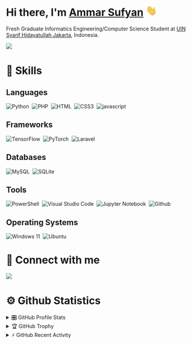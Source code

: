 # Hi there, I'm [Ammar Sufyan](https://ammarsufyan.github.io) <img src="https://github.com/ABSphreak/ABSphreak/blob/master/gifs/Hi.gif" width="30px" height="30px">

Fresh Graduate Informatics Engineering/Computer Science Student at [UIN Syarif Hidayatullah Jakarta](https://www.uinjkt.ac.id/), Indonesia. 

<div align="left">
  <img src="https://komarev.com/ghpvc/?username=ammarsufyan&style=for-the-badge&label=profile+views"> &nbsp;
</div>

# 📝 Skills

## Languages

![Python](https://img.shields.io/badge/python-3670A0?style=for-the-badge&logo=python&logoColor=ffdd54)&nbsp;
![PHP](https://img.shields.io/badge/php-767cae?style=for-the-badge&logo=php&logoColor=white)&nbsp;
![HTML](https://img.shields.io/badge/html-orange?style=for-the-badge&logo=html5&logoColor=white)&nbsp;
![CSS3](https://img.shields.io/badge/css-%231572B6.svg?style=for-the-badge&logo=css3&logoColor=white)&nbsp;
![javascript](https://img.shields.io/badge/javascript-yellow?style=for-the-badge&logo=javascript&logoColor=white)&nbsp;

## Frameworks

![TensorFlow](https://img.shields.io/badge/TensorFlow-%23FF6F00.svg?style=for-the-badge&logo=TensorFlow&logoColor=white)&nbsp;
![PyTorch](https://img.shields.io/badge/PyTorch-%23EE4C2C.svg?style=for-the-badge&logo=PyTorch&logoColor=white)&nbsp;
![Laravel](https://img.shields.io/badge/laravel-%23FF2D20.svg?style=for-the-badge&logo=laravel&logoColor=white)&nbsp;

## Databases

![MySQL](https://img.shields.io/badge/mysql-%2300f.svg?style=for-the-badge&logo=mysql&logoColor=white)&nbsp;
![SQLite](https://img.shields.io/badge/sqlite-%2307405e.svg?style=for-the-badge&logo=sqlite&logoColor=white)&nbsp;

## Tools

![PowerShell](https://img.shields.io/badge/PowerShell-%235391FE.svg?style=for-the-badge&logo=powershell&logoColor=white)&nbsp;
![Visual Studio Code](https://img.shields.io/badge/Visual%20Studio%20Code-0078d7.svg?style=for-the-badge&logo=visual-studio-code&logoColor=white)&nbsp;
![Jupyter Notebook](https://img.shields.io/badge/jupyter-%23FA0F00.svg?style=for-the-badge&logo=jupyter&logoColor=white)&nbsp;
![Github](https://img.shields.io/badge/github-%23121011.svg?style=for-the-badge&logo=github&logoColor=white)&nbsp;

## Operating Systems

![Windows 11](https://img.shields.io/badge/Windows%2011-%230079d5.svg?style=for-the-badge&logo=Windows%2011&logoColor=white)&nbsp;
![Ubuntu](https://img.shields.io/badge/Ubuntu-E95420?style=for-the-badge&logo=ubuntu&logoColor=white)&nbsp;

# 🧷 Connect with me 

<p align = "center">
 
[<img src="https://img.shields.io/badge/linkedin-%230077B5.svg?style=for-the-badge&logo=linkedin&logoColor=white" />](https://www.linkedin.com/in/ammarsufyan/)

</p>

# ⚙️ Github Statistics

<details>
  <summary>🎛️ GitHub Profile Stats</summary>
  <br>
  
  [![wakatime](https://wakatime.com/badge/user/2eee44f5-c422-430b-9d69-1cd790f56c8a.svg)](https://wakatime.com/@2eee44f5-c422-430b-9d69-1cd790f56c8a)

  ![Top Langs](https://github-readme-stats.vercel.app/api/top-langs/?username=ammarsufyan&layout=compact&theme=radical)

  ![ammarsufyan GitHub stats](https://github-readme-stats.vercel.app/api?username=ammarsufyan&show_icons=true&theme=radical)

  ![ammarsufyan Wakatime stats](https://github-readme-stats.vercel.app/api/wakatime?username=ammarsufyan&theme=radical&langs_count=10)
  
</details>

<details>
  <summary>🏆 GitHub Trophy</summary>
  <br/>
  <img width="99.5%" src="https://github-profile-trophy.vercel.app/?username=ammarsufyan&theme=algolia&no-frame=true&column=-1&margin-w=5&margin-h=5" alt="GitHub Trophy" />
</details>

<details>
    <summary>⚡ GitHub Recent Activity</summary>
    <br>
<!--RECENT_ACTIVITY:start-->
1. ⬆️ Pushed 1 commit(s) to [ammarsufyan/ammarsufyan](https://github.com/ammarsufyan/ammarsufyan)<br>
2. ⭐ Starred [ermaccer/I2Hook](https://github.com/ermaccer/I2Hook)<br>
3. ⭐ Starred [WinampDesktop/winamp](https://github.com/WinampDesktop/winamp)<br>
4. ⭐ Starred [Tichau/FileConverter](https://github.com/Tichau/FileConverter)<br>
5. ⭐ Starred [qmk/qmk_firmware](https://github.com/qmk/qmk_firmware)<br>
6. ⭐ Starred [the-via/app](https://github.com/the-via/app)<br>
7. ⭐ Starred [aiktb/FuriganaMaker](https://github.com/aiktb/FuriganaMaker)<br>
8. ⭐ Starred [IsThereAnyDeal/AugmentedSteam](https://github.com/IsThereAnyDeal/AugmentedSteam)<br>
9. ⭐ Starred [MatthiasValvekens/pyHanko](https://github.com/MatthiasValvekens/pyHanko)<br>
10. ⭐ Starred [uberhalit/EldenRingFpsUnlockAndMore](https://github.com/uberhalit/EldenRingFpsUnlockAndMore)<br>
<!--RECENT_ACTIVITY:end-->
    <br>
<!--RECENT_ACTIVITY:last_update-->
Last Updated: Thursday, November 14th, 2024, 12:19:55 PM
<!--RECENT_ACTIVITY:last_update_end-->

</details>

